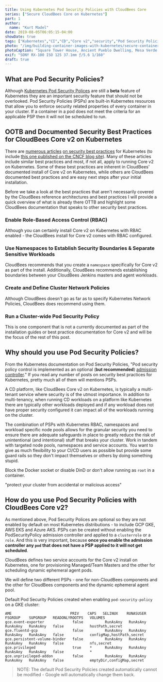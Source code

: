 ```yaml
---
title: Using Kubernetes Pod Security Policies with CloudBees Core
series: ["Secure CloudBees Core on Kubernetes"]
part: 1
author:
  name: "Kurt Madel"
date: 2019-08-05T06:05:15-04:00
showDate: true
tags: ["Kubernetes","CI","CD","Core v2","security","Pod Security Policies"]
photo: "/img/building-container-images-with-kubernetes/secure-containers.jpg"
photoCaption: "Square Tower House, Ancient Pueblo Dwelling, Mesa Verde National Park, CO<br>Photograph by Kurt Madel ©2019"
exif: "SONY RX-100 ISO 125 37.1mm ƒ/5.6 1/160"
draft: true
---
```

## What are Pod Security Policies?
Although [Kubernetes Pod Security Polices](https://kubernetes.io/docs/concepts/policy/pod-security-policy/) are still a **beta** feature of Kubernetes they are an important security feature that should not be overlooked. Pod Security Policies (PSPs) are built-in Kubernetes resources that allow you to enforce security related properties of every container in your cluster. If a container in a pod does not meet the criteria for an applicable PSP then it will not be scheduled to run.

## OOTB and Documented Security Best Practices for CloudBees Core v2 on Kubernetes
There are [numerous articles](https://rancher.com/blog/2019/2019-01-17-101-more-kubernetes-security-best-practices/) [on security best practices](https://www.twistlock.com/2019/06/06/5-kubernetes-security-best-practices/) for Kubernetes (to include [this one published on the CNCF blog site](https://www.cncf.io/blog/2019/01/14/9-kubernetes-security-best-practices-everyone-must-follow/)). Many of these articles include similar best practices and most, if not all, apply to running Core v2 on Kubernetes. Some of these best practices are inherent in CloudBees' documented install of Core v2 on Kubernetes, while others are CloudBees documented best practices and are easy next steps after your initial installation. 

Before we take a look at the best practices that aren't necessarily covered by the CloudBees reference architectures and best practices I will provide a quick overview of what is already there OTTB and highlight some CloudBees documentation that speaks to other security best practices.

### Enable Role-Based Access Control (RBAC)
Although you can certainly install Core v2 on Kubernetes with RBAC enabled - the CloudBees install for Core v2 comes with RBAC configured.

### Use Namespaces to Establish Security Boundaries & Separate Sensitive Workloads
CloudBees recommends that you create a `namespace` specifically for Core v2 as part of the install. Additionally, CloudBees recommends establishing boundaries between your CloudBees Jenkins masters and agent workloads.

### Create and Define Cluster Network Policies
Although CloudBees doesn't go as far as to specify Kubernetes Network Policies, CloudBees does recommend using them.

### Run a Cluster-wide Pod Security Policy
This is one component that is not a currently documented as part of the installation guides or best practice documentation for Core v2 and will be the focus of the rest of this post.

## Why should you use Pod Security Policies?
From the Kubernetes documentation on Pod Security Policies, "Pod security policy control is implemented as an optional (**but recommended**) [admission controller](https://kubernetes.io/docs/reference/access-authn-authz/admission-controllers/#podsecuritypolicy)." If you read any number of posts on security best practices for Kubernetes, pretty much all of them will mentions PSPs.

A CD platform, like CloudBees Core v2 on Kubernetes, is typically a  multi-tenant service where security is of the utmost importance. In addition to multi-tenancy, when running CD workloads on a platform like Kubernetes there are typically other workloads deployed and if any workload does not have proper security configured it can impact all of the workloads running on the cluster.

The combination of PSPs with Kubernetes RBAC, namespaces and workload specific node pools allows for the granular security you need to ensure there are adequate safeguards in place to greatly reduce the risk of unintentional (and intentional) stuff that breaks your cluster.
Work in tandem with targeted node pools, namespaces and service accounts.
You want to give as much flexibility to your CI/CD users as possible but provide some guard rails so they don't impact themselves or others by doing something stupid.

Block the Docker socket or disable DinD or don't allow running as `root` in a container.

"protect your cluster from accidental or malicious access"

## How do you use Pod Security Policies with CloudBees Core v2?
As mentioned above, Pod Security Polices are optional so they are not enabled by default on most Kubernetes distributions - to include GCP GKE, AWS EKS and Azure AKS. PSPs can be created without enabling the PodSecurityPolicy admission controller and applied to a `clusterrole` or a `role`. And this is very important, because **once you enable the admission controller any `pod` that does not have a PSP applied to it will not get scheduled**.

CloudBees defines two service accounts for the Core v2 install on Kubernetes, one for provisioning Managed/Team Masters and the other for scheduling dynamic ephemeral agent pods.

We will define two different PSPs - one for non-CloudBees components and the other for CloudBees components and the dynamic ephemeral agent pool.

Default Pod Security Policies created when enabling `pod-security-policy` on a GKE cluster:
```shell
AME                           PRIV    CAPS   SELINUX    RUNASUSER   FSGROUP    SUPGROUP   READONLYROOTFS   VOLUMES
gce.event-exporter             false          RunAsAny   RunAsAny    RunAsAny   RunAsAny   false            hostPath,secret
gce.fluentd-gcp                false          RunAsAny   RunAsAny    RunAsAny   RunAsAny   false            configMap,hostPath,secret
gce.persistent-volume-binder   false          RunAsAny   RunAsAny    RunAsAny   RunAsAny   false            nfs,secret
gce.privileged                 true    *      RunAsAny   RunAsAny    RunAsAny   RunAsAny   false            *
gce.unprivileged-addon         false          RunAsAny   RunAsAny    RunAsAny   RunAsAny   false            emptyDir,configMap,secret
```

>NOTE: The default Pod Security Policies created automatically cannot be modified - Google will automatically change them back.